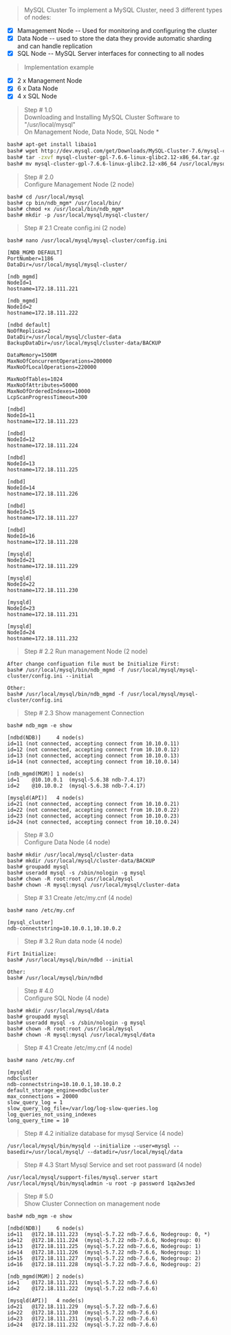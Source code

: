 >MySQL Cluster
To implement a MySQL Cluster, need 3 different types of nodes:
- [x] Mamagement Node -- Used for monitoring and configuring the cluster
- [x] Data Node -- used to store the data they provide automatic sharding and can handle replication
- [x] SQL Node -- MySQL Server interfaces for connecting to all nodes

> Implementation example
  - [x] 2 x Management Node
  - [x] 6 x Data Node
  - [x] 4 x SQL Node
  
>Step # 1.0 <br />
Downloading and Installing MySQL Cluster Software to "/usr/local/mysql" <br />
On Management Node, Data Node, SQL Node *
```bash
bash# apt-get install libaio1
bash# wget http://dev.mysql.com/get/Downloads/MySQL-Cluster-7.6/mysql-cluster-gpl-7.6.6-linux-glibc2.12-x86_64.tar.gz
bash# tar -zxvf mysql-cluster-gpl-7.6.6-linux-glibc2.12-x86_64.tar.gz
bash# mv mysql-cluster-gpl-7.6.6-linux-glibc2.12-x86_64 /usr/local/mysql
```
>Step # 2.0 <br />
Configure Management Node (2 node)
```
bash# cd /usr/local/mysql
bash# cp bin/ndb_mgm* /usr/local/bin/
bash# chmod +x /usr/local/bin/ndb_mgm*
bash# mkdir -p /usr/local/mysql/mysql-cluster/
```
>Step # 2.1 Create config.ini (2 node)
```
bash# nano /usr/local/mysql/mysql-cluster/config.ini

[NDB_MGMD DEFAULT]
PortNumber=1186
DataDir=/usr/local/mysql/mysql-cluster/

[ndb_mgmd]
NodeId=1
hostname=172.18.111.221

[ndb_mgmd]
NodeId=2
hostname=172.18.111.222

[ndbd default]
NoOfReplicas=2
DataDir=/usr/local/mysql/cluster-data
BackupDataDir=/usr/local/mysql/cluster-data/BACKUP

DataMemory=1500M
MaxNoOfConcurrentOperations=200000
MaxNoOfLocalOperations=220000

MaxNoOfTables=1024
MaxNoOfAttributes=50000
MaxNoOfOrderedIndexes=10000
LcpScanProgressTimeout=300

[ndbd]
NodeId=11
hostname=172.18.111.223
   
[ndbd]
NodeId=12
hostname=172.18.111.224
   
[ndbd]
NodeId=13
hostname=172.18.111.225

[ndbd]
NodeId=14
hostname=172.18.111.226

[ndbd]
NodeId=15
hostname=172.18.111.227

[ndbd]
NodeId=16
hostname=172.18.111.228

[mysqld]
NodeId=21
hostname=172.18.111.229
   
[mysqld]
NodeId=22
hostname=172.18.111.230

[mysqld]
NodeId=23
hostname=172.18.111.231
   
[mysqld]
NodeId=24
hostname=172.18.111.232

```
> Step # 2.2 Run management Node (2 node)
```Shell
After change configuation file must be Initialize First:
bash# /usr/local/mysql/bin/ndb_mgmd -f /usr/local/mysql/mysql-cluster/config.ini --initial

Other:
bash# /usr/local/mysql/bin/ndb_mgmd -f /usr/local/mysql/mysql-cluster/config.ini
```
> Step # 2.3 Show management Connection
```
bash# ndb_mgm -e show

[ndbd(NDB)]     4 node(s)
id=11 (not connected, accepting connect from 10.10.0.11)
id=12 (not connected, accepting connect from 10.10.0.12)
id=13 (not connected, accepting connect from 10.10.0.13)
id=14 (not connected, accepting connect from 10.10.0.14)

[ndb_mgmd(MGM)] 1 node(s)
id=1    @10.10.0.1  (mysql-5.6.38 ndb-7.4.17)
id=2    @10.10.0.2  (mysql-5.6.38 ndb-7.4.17)

[mysqld(API)]   4 node(s)
id=21 (not connected, accepting connect from 10.10.0.21)
id=22 (not connected, accepting connect from 10.10.0.22)
id=23 (not connected, accepting connect from 10.10.0.23)
id=24 (not connected, accepting connect from 10.10.0.24)

```
>Step # 3.0 <br />
Configure Data Node (4 node)
```
bash# mkdir /usr/local/mysql/cluster-data
bash# mkdir /usr/local/mysql/cluster-data/BACKUP
bash# groupadd mysql
bash# useradd mysql -s /sbin/nologin -g mysql
bash# chown -R root:root /usr/local/mysql
bash# chown -R mysql:mysql /usr/local/mysql/cluster-data
```
>Step # 3.1 Create /etc/my.cnf (4 node)
```
bash# nano /etc/my.cnf

[mysql_cluster]
ndb-connectstring=10.10.0.1,10.10.0.2
```
>Step # 3.2 Run data node (4 node)
```
Firt Initialize:
bash# /usr/local/mysql/bin/ndbd --initial

Other:
bash# /usr/local/mysql/bin/ndbd
```
> Step # 4.0 <br />
Configure SQL Node (4 node)
```
bash# mkdir /usr/local/mysql/data
bash# groupadd mysql
bash# useradd mysql -s /sbin/nologin -g mysql
bash# chown -R root:root /usr/local/mysql
bash# chown -R mysql:mysql /usr/local/mysql/data
```
>Step # 4.1 Create /etc/my.cnf (4 node)
```
bash# nano /etc/my.cnf

[mysqld]
ndbcluster
ndb-connectstring=10.10.0.1,10.10.0.2
default_storage_engine=ndbcluster
max_connections = 20000
slow_query_log = 1
slow_query_log_file=/var/log/log-slow-queries.log
log_queries_not_using_indexes
long_query_time = 10
```
>Step # 4.2 initialize database for mysql Service (4 node)
```
/usr/local/mysql/bin/mysqld --initialize --user=mysql --basedir=/usr/local/mysql/ --datadir=/usr/local/mysql/data
```
>Step # 4.3 Start Mysql Service and set root passward (4 node)
```
/usr/local/mysql/support-files/mysql.server start
/usr/local/mysql/bin/mysqladmin -u root -p password 1qa2ws3ed
```
>Step # 5.0 <br />
>Show Cluster Connection on management node
```
bash# ndb_mgm -e show

[ndbd(NDB)]     6 node(s)
id=11   @172.18.111.223  (mysql-5.7.22 ndb-7.6.6, Nodegroup: 0, *)
id=12   @172.18.111.224  (mysql-5.7.22 ndb-7.6.6, Nodegroup: 0)
id=13   @172.18.111.225  (mysql-5.7.22 ndb-7.6.6, Nodegroup: 1)
id=14   @172.18.111.226  (mysql-5.7.22 ndb-7.6.6, Nodegroup: 1)
id=15   @172.18.111.227  (mysql-5.7.22 ndb-7.6.6, Nodegroup: 2)
id=16   @172.18.111.228  (mysql-5.7.22 ndb-7.6.6, Nodegroup: 2)

[ndb_mgmd(MGM)] 2 node(s)
id=1    @172.18.111.221  (mysql-5.7.22 ndb-7.6.6)
id=2    @172.18.111.222  (mysql-5.7.22 ndb-7.6.6)

[mysqld(API)]   4 node(s)
id=21   @172.18.111.229  (mysql-5.7.22 ndb-7.6.6)
id=22   @172.18.111.230  (mysql-5.7.22 ndb-7.6.6)
id=23   @172.18.111.231  (mysql-5.7.22 ndb-7.6.6)
id=24   @172.18.111.232  (mysql-5.7.22 ndb-7.6.6)
```
